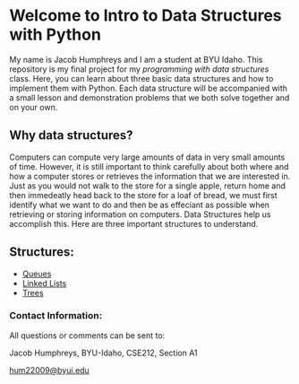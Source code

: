 # Welcome to Intro to Data Structures with Python
My name is Jacob Humphreys and I am a student at BYU Idaho. This repository is my final project for my *programming with data structures* class. Here, you can learn about three basic data structures and how to implement them with Python. Each data structure will be accompanied with a small lesson and demonstration problems that we both solve together and on your own.

## Why data structures?
Computers can compute very large amounts of data in very small amounts of time. However, it is still important to think carefully about both where and how a computer stores or retrieves the information that we are interested in. Just as you would not walk to the store for a single apple, return home and then immedeatly head back to the store for a loaf of bread, we must first identify what we want to do and then be as effeciant as possible when retrieving or storing information on computers. Data Structures help us accomplish this. Here are three important structures to understand.

## Structures:
- [Queues](queues.md)
- [Linked Lists](linked_lists.md)
- [Trees](trees.md)

### Contact Information: 
All questions or comments can be sent to:

Jacob Humphreys, BYU-Idaho, CSE212, Section A1

hum22009@byui.edu